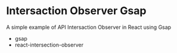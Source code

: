 # Intersaction Observer Gsap

A simple example of API Intersaction Observer in React using Gsap

- gsap
- react-intersection-observer
